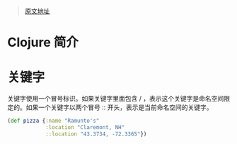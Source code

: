 > [原文地址](https://devinkin.github.io/post/clojureprogramming/chapter1/)

# Clojure 简介

# 关键字

关键字使用一个冒号标识。如果关键字里面包含 / ，表示这个关键字是命名空间限定的。如果一个关键字以两个冒号 :: 开头，表示是当前命名空间的关键字。

```clj
(def pizza {:name "Ramunto's"
            :location "Claremont, NH"
            ::location "43.3734, -72.3365"})
```
